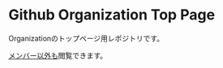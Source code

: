 # Github Organization Top Page

Organizationのトップページ用レポジトリです。

[メンバー以外も](https://docs.github.com/en/organizations/collaborating-with-groups-in-organizations/customizing-your-organizations-profile)閲覧できます。
